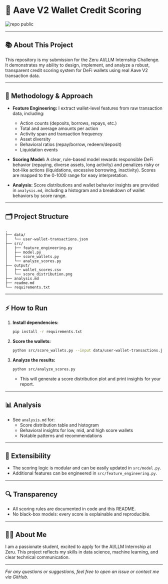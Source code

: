 # 🏦 Aave V2 Wallet Credit Scoring

![repo public](https://img.shields.io/badge/repo-public-brightgreen)

---

## 📚 About This Project

This repository is my submission for the Zeru AI/LLM Internship Challenge.
It demonstrates my ability to design, implement, and analyze a robust, transparent credit scoring system for DeFi wallets using real Aave V2 transaction data.

---

## 🧠 Methodology & Approach

- **Feature Engineering:**
  I extract wallet-level features from raw transaction data, including:
  - Action counts (deposits, borrows, repays, etc.)
  - Total and average amounts per action
  - Activity span and transaction frequency
  - Asset diversity
  - Behavioral ratios (repay/borrow, redeem/deposit)
  - Liquidation events

- **Scoring Model:**
  A clear, rule-based model rewards responsible DeFi behavior (repaying, diverse assets, long activity) and penalizes risky or bot-like actions (liquidations, excessive borrowing, inactivity).
  Scores are mapped to the 0-1000 range for easy interpretation.

- **Analysis:**
  Score distributions and wallet behavior insights are provided in `analysis.md`, including a histogram and a breakdown of wallet behaviors by score range.

---

## 🗂️ Project Structure

```
.
├── data/
│   └── user-wallet-transactions.json
├── src/
│   ├── feature_engineering.py
│   ├── model.py
│   ├── score_wallets.py
│   └── analyze_scores.py
├── output/
│   ├── wallet_scores.csv
│   └── score_distribution.png
├── analysis.md
├── readme.md
└── requirements.txt
```

---

## ⚡ How to Run

1. **Install dependencies:**
   ```bash
   pip install -r requirements.txt
   ```

2. **Score the wallets:**
   ```bash
   python src/score_wallets.py --input data/user-wallet-transactions.json --output output/wallet_scores.csv
   ```

3. **Analyze the results:**
   ```bash
   python src/analyze_scores.py
   ```
   - This will generate a score distribution plot and print insights for your report.

---

## 📊 Analysis

- See `analysis.md` for:
  - Score distribution table and histogram
  - Behavioral insights for low, mid, and high score wallets
  - Notable patterns and recommendations

---

## 🧩 Extensibility

- The scoring logic is modular and can be easily updated in `src/model.py`.
- Additional features can be engineered in `src/feature_engineering.py`.

---

## 🔍 Transparency

- All scoring rules are documented in code and this README.
- No black-box models: every score is explainable and reproducible.

---

## 🙋‍♂️ About Me

I am a passionate student, excited to apply for the AI/LLM Internship at Zeru.
This project reflects my skills in data science, machine learning, and clear technical communication.

---

*For any questions or suggestions, feel free to open an issue or contact me via GitHub.* 
